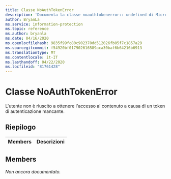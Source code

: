 ```yaml
---
title: Classe NoAuthTokenError
description: 'Documenta la classe noauthtokenerror:: undefined di Microsoft Information Protection (MIP) SDK.'
author: BryanLa
ms.service: information-protection
ms.topic: reference
ms.author: bryanla
ms.date: 04/16/2020
ms.openlocfilehash: 9835f99fc80c902370dd512026fb05f7c1857a29
ms.sourcegitcommit: f54920bf017902616589aca30baf6b64216b6913
ms.translationtype: MT
ms.contentlocale: it-IT
ms.lasthandoff: 04/22/2020
ms.locfileid: "81761428"
---
```

# <a name="class-noauthtokenerror"></a>Classe NoAuthTokenError 
L'utente non è riuscito a ottenere l'accesso al contenuto a causa di un token di autenticazione mancante.
  
## <a name="summary"></a>Riepilogo
 Members                        | Descrizioni                                
--------------------------------|---------------------------------------------
  
## <a name="members"></a>Members
_Non ancora documentato._
